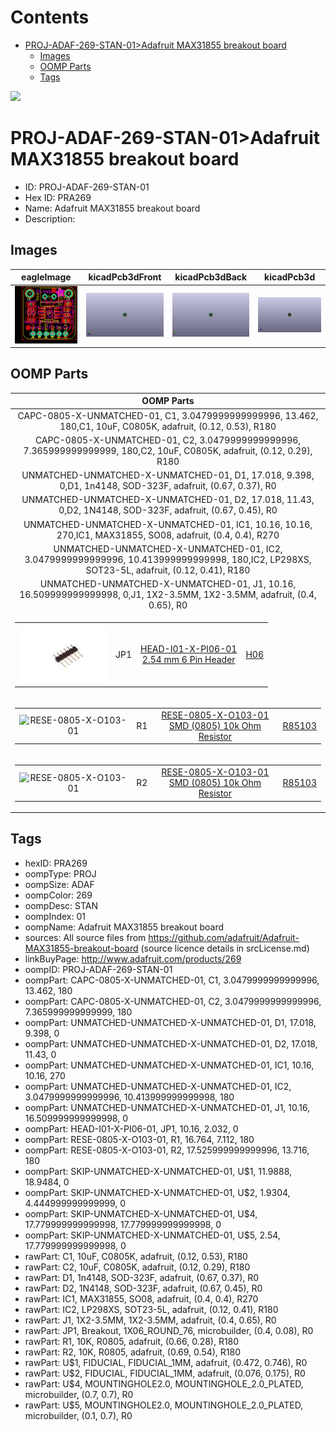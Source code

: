 



Contents
========

* [PROJ-ADAF-269-STAN-01>Adafruit MAX31855 breakout board](#proj-adaf-269-stan-01adafruit-max31855-breakout-board)
	* [Images](#images)
	* [OOMP Parts](#oomp-parts)
	* [Tags](#tags)
  
![][im]
# PROJ-ADAF-269-STAN-01>Adafruit MAX31855 breakout board

- ID: PROJ-ADAF-269-STAN-01
- Hex ID: PRA269
- Name: Adafruit MAX31855 breakout board
- Description: 

## Images
  
  

|eagleImage|kicadPcb3dFront|kicadPcb3dBack|kicadPcb3d|
| :---: | :---: | :---: | :---: |
|[![eagleImage](eagleImage_140.png)](eagleImage_600.png)|[![kicadPcb3dFront](kicadPcb3dFront_140.png)](kicadPcb3dFront_600.png)|[![kicadPcb3dBack](kicadPcb3dBack_140.png)](kicadPcb3dBack_600.png)|[![kicadPcb3d](kicadPcb3d_140.png)](kicadPcb3d_600.png)|

## OOMP Parts
  

|OOMP Parts|
| :---: |
|CAPC-0805-X-UNMATCHED-01, C1, 3.0479999999999996, 13.462, 180,C1, 10uF, C0805K, adafruit, (0.12, 0.53), R180|
|CAPC-0805-X-UNMATCHED-01, C2, 3.0479999999999996, 7.365999999999999, 180,C2, 10uF, C0805K, adafruit, (0.12, 0.29), R180|
|UNMATCHED-UNMATCHED-X-UNMATCHED-01, D1, 17.018, 9.398, 0,D1, 1n4148, SOD-323F, adafruit, (0.67, 0.37), R0|
|UNMATCHED-UNMATCHED-X-UNMATCHED-01, D2, 17.018, 11.43, 0,D2, 1N4148, SOD-323F, adafruit, (0.67, 0.45), R0|
|UNMATCHED-UNMATCHED-X-UNMATCHED-01, IC1, 10.16, 10.16, 270,IC1, MAX31855, SO08, adafruit, (0.4, 0.4), R270|
|UNMATCHED-UNMATCHED-X-UNMATCHED-01, IC2, 3.0479999999999996, 10.413999999999998, 180,IC2, LP298XS, SOT23-5L, adafruit, (0.12, 0.41), R180|
|UNMATCHED-UNMATCHED-X-UNMATCHED-01, J1, 10.16, 16.509999999999998, 0,J1, 1X2-3.5MM, 1X2-3.5MM, adafruit, (0.4, 0.65), R0|
|<table><tr><td>![HEAD-I01-X-PI06-01](https://raw.githubusercontent.com/oomlout/oomlout_OOMP_parts/main/HEAD-I01-X-PI06-01/image_140.jpg)</td><td> JP1</td><td>[HEAD-I01-X-PI06-01<br>2.54 mm 6 Pin Header](https://github.com/oomlout/oomlout_OOMP_parts/tree/main/HEAD-I01-X-PI06-01/)</td><td>[H06](https://github.com/oomlout/oomlout_OOMP_parts/tree/main/HEAD-I01-X-PI06-01/)</td></tr></table>|
|<table><tr><td>![RESE-0805-X-O103-01](https://raw.githubusercontent.com/oomlout/oomlout_OOMP_parts/main/RESE-0805-X-O103-01/image_140.jpg)</td><td> R1</td><td>[RESE-0805-X-O103-01<br>SMD (0805) 10k Ohm Resistor](https://github.com/oomlout/oomlout_OOMP_parts/tree/main/RESE-0805-X-O103-01/)</td><td>[R85103](https://github.com/oomlout/oomlout_OOMP_parts/tree/main/RESE-0805-X-O103-01/)</td></tr></table>|
|<table><tr><td>![RESE-0805-X-O103-01](https://raw.githubusercontent.com/oomlout/oomlout_OOMP_parts/main/RESE-0805-X-O103-01/image_140.jpg)</td><td> R2</td><td>[RESE-0805-X-O103-01<br>SMD (0805) 10k Ohm Resistor](https://github.com/oomlout/oomlout_OOMP_parts/tree/main/RESE-0805-X-O103-01/)</td><td>[R85103](https://github.com/oomlout/oomlout_OOMP_parts/tree/main/RESE-0805-X-O103-01/)</td></tr></table>|

## Tags

- hexID: PRA269
- oompType: PROJ
- oompSize: ADAF
- oompColor: 269
- oompDesc: STAN
- oompIndex: 01
- oompName: Adafruit MAX31855 breakout board
- sources: All source files from https://github.com/adafruit/Adafruit-MAX31855-breakout-board (source licence details in srcLicense.md)
- linkBuyPage: http://www.adafruit.com/products/269
- oompID: PROJ-ADAF-269-STAN-01
- oompPart: CAPC-0805-X-UNMATCHED-01, C1, 3.0479999999999996, 13.462, 180
- oompPart: CAPC-0805-X-UNMATCHED-01, C2, 3.0479999999999996, 7.365999999999999, 180
- oompPart: UNMATCHED-UNMATCHED-X-UNMATCHED-01, D1, 17.018, 9.398, 0
- oompPart: UNMATCHED-UNMATCHED-X-UNMATCHED-01, D2, 17.018, 11.43, 0
- oompPart: UNMATCHED-UNMATCHED-X-UNMATCHED-01, IC1, 10.16, 10.16, 270
- oompPart: UNMATCHED-UNMATCHED-X-UNMATCHED-01, IC2, 3.0479999999999996, 10.413999999999998, 180
- oompPart: UNMATCHED-UNMATCHED-X-UNMATCHED-01, J1, 10.16, 16.509999999999998, 0
- oompPart: HEAD-I01-X-PI06-01, JP1, 10.16, 2.032, 0
- oompPart: RESE-0805-X-O103-01, R1, 16.764, 7.112, 180
- oompPart: RESE-0805-X-O103-01, R2, 17.525999999999996, 13.716, 180
- oompPart: SKIP-UNMATCHED-X-UNMATCHED-01, U$1, 11.9888, 18.9484, 0
- oompPart: SKIP-UNMATCHED-X-UNMATCHED-01, U$2, 1.9304, 4.444999999999999, 0
- oompPart: SKIP-UNMATCHED-X-UNMATCHED-01, U$4, 17.779999999999998, 17.779999999999998, 0
- oompPart: SKIP-UNMATCHED-X-UNMATCHED-01, U$5, 2.54, 17.779999999999998, 0
- rawPart: C1, 10uF, C0805K, adafruit, (0.12, 0.53), R180
- rawPart: C2, 10uF, C0805K, adafruit, (0.12, 0.29), R180
- rawPart: D1, 1n4148, SOD-323F, adafruit, (0.67, 0.37), R0
- rawPart: D2, 1N4148, SOD-323F, adafruit, (0.67, 0.45), R0
- rawPart: IC1, MAX31855, SO08, adafruit, (0.4, 0.4), R270
- rawPart: IC2, LP298XS, SOT23-5L, adafruit, (0.12, 0.41), R180
- rawPart: J1, 1X2-3.5MM, 1X2-3.5MM, adafruit, (0.4, 0.65), R0
- rawPart: JP1, Breakout, 1X06_ROUND_76, microbuilder, (0.4, 0.08), R0
- rawPart: R1, 10K, R0805, adafruit, (0.66, 0.28), R180
- rawPart: R2, 10K, R0805, adafruit, (0.69, 0.54), R180
- rawPart: U$1, FIDUCIAL, FIDUCIAL_1MM, adafruit, (0.472, 0.746), R0
- rawPart: U$2, FIDUCIAL, FIDUCIAL_1MM, adafruit, (0.076, 0.175), R0
- rawPart: U$4, MOUNTINGHOLE2.0, MOUNTINGHOLE_2.0_PLATED, microbuilder, (0.7, 0.7), R0
- rawPart: U$5, MOUNTINGHOLE2.0, MOUNTINGHOLE_2.0_PLATED, microbuilder, (0.1, 0.7), R0



[im]: kicadPcb3d_450.png
